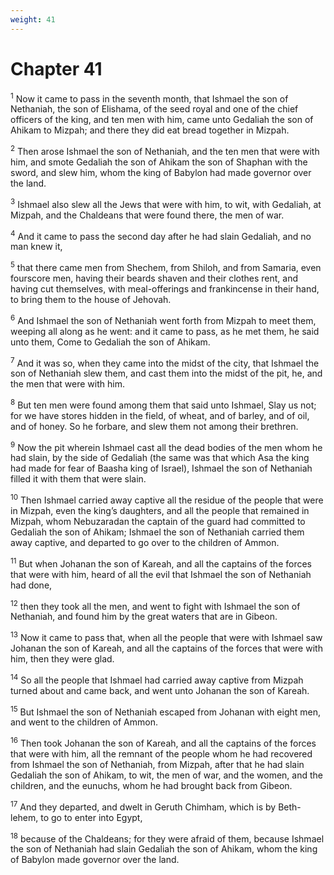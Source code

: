 ```yaml
---
weight: 41
---
```


# Chapter 41

<sup>1</sup> Now it came to pass in the seventh month, that Ishmael the son of Nethaniah, the son of Elishama, of the seed royal and one of the chief officers of the king, and ten men with him, came unto Gedaliah the son of Ahikam to Mizpah; and there they did eat bread together in Mizpah. 

<sup>2</sup> Then arose Ishmael the son of Nethaniah, and the ten men that were with him, and smote Gedaliah the son of Ahikam the son of Shaphan with the sword, and slew him, whom the king of Babylon had made governor over the land. 

<sup>3</sup> Ishmael also slew all the Jews that were with him, to wit, with Gedaliah, at Mizpah, and the Chaldeans that were found there, the men of war. 

<sup>4</sup> And it came to pass the second day after he had slain Gedaliah, and no man knew it, 

<sup>5</sup> that there came men from Shechem, from Shiloh, and from Samaria, even fourscore men, having their beards shaven and their clothes rent, and having cut themselves, with meal-offerings and frankincense in their hand, to bring them to the house of Jehovah. 

<sup>6</sup> And Ishmael the son of Nethaniah went forth from Mizpah to meet them, weeping all along as he went: and it came to pass, as he met them, he said unto them, Come to Gedaliah the son of Ahikam. 

<sup>7</sup> And it was so, when they came into the midst of the city, that Ishmael the son of Nethaniah slew them, and cast them into the midst of the pit, he, and the men that were with him. 

<sup>8</sup> But ten men were found among them that said unto Ishmael, Slay us not; for we have stores hidden in the field, of wheat, and of barley, and of oil, and of honey. So he forbare, and slew them not among their brethren. 

<sup>9</sup> Now the pit wherein Ishmael cast all the dead bodies of the men whom he had slain, by the side of Gedaliah (the same was that which Asa the king had made for fear of Baasha king of Israel), Ishmael the son of Nethaniah filled it with them that were slain. 

<sup>10</sup> Then Ishmael carried away captive all the residue of the people that were in Mizpah, even the king’s daughters, and all the people that remained in Mizpah, whom Nebuzaradan the captain of the guard had committed to Gedaliah the son of Ahikam; Ishmael the son of Nethaniah carried them away captive, and departed to go over to the children of Ammon. 

<sup>11</sup> But when Johanan the son of Kareah, and all the captains of the forces that were with him, heard of all the evil that Ishmael the son of Nethaniah had done, 

<sup>12</sup> then they took all the men, and went to fight with Ishmael the son of Nethaniah, and found him by the great waters that are in Gibeon. 

<sup>13</sup> Now it came to pass that, when all the people that were with Ishmael saw Johanan the son of Kareah, and all the captains of the forces that were with him, then they were glad. 

<sup>14</sup> So all the people that Ishmael had carried away captive from Mizpah turned about and came back, and went unto Johanan the son of Kareah. 

<sup>15</sup> But Ishmael the son of Nethaniah escaped from Johanan with eight men, and went to the children of Ammon. 

<sup>16</sup> Then took Johanan the son of Kareah, and all the captains of the forces that were with him, all the remnant of the people whom he had recovered from Ishmael the son of Nethaniah, from Mizpah, after that he had slain Gedaliah the son of Ahikam, to wit, the men of war, and the women, and the children, and the eunuchs, whom he had brought back from Gibeon. 

<sup>17</sup> And they departed, and dwelt in Geruth Chimham, which is by Beth-lehem, to go to enter into Egypt, 

<sup>18</sup> because of the Chaldeans; for they were afraid of them, because Ishmael the son of Nethaniah had slain Gedaliah the son of Ahikam, whom the king of Babylon made governor over the land. 


